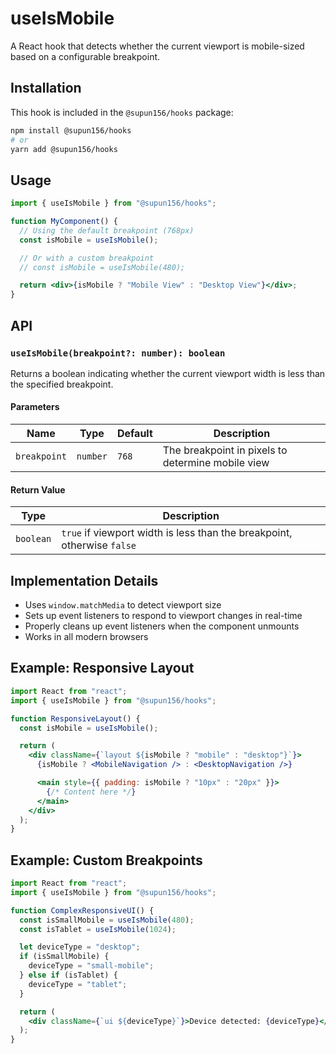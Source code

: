 # useIsMobile

A React hook that detects whether the current viewport is mobile-sized based on a configurable breakpoint.

## Installation

This hook is included in the `@supun156/hooks` package:

```bash
npm install @supun156/hooks
# or
yarn add @supun156/hooks
```

## Usage

```jsx
import { useIsMobile } from "@supun156/hooks";

function MyComponent() {
  // Using the default breakpoint (768px)
  const isMobile = useIsMobile();

  // Or with a custom breakpoint
  // const isMobile = useIsMobile(480);

  return <div>{isMobile ? "Mobile View" : "Desktop View"}</div>;
}
```

## API

### `useIsMobile(breakpoint?: number): boolean`

Returns a boolean indicating whether the current viewport width is less than the specified breakpoint.

#### Parameters

| Name         | Type     | Default | Description                                       |
| ------------ | -------- | ------- | ------------------------------------------------- |
| `breakpoint` | `number` | `768`   | The breakpoint in pixels to determine mobile view |

#### Return Value

| Type      | Description                                                             |
| --------- | ----------------------------------------------------------------------- |
| `boolean` | `true` if viewport width is less than the breakpoint, otherwise `false` |

## Implementation Details

- Uses `window.matchMedia` to detect viewport size
- Sets up event listeners to respond to viewport changes in real-time
- Properly cleans up event listeners when the component unmounts
- Works in all modern browsers

## Example: Responsive Layout

```jsx
import React from "react";
import { useIsMobile } from "@supun156/hooks";

function ResponsiveLayout() {
  const isMobile = useIsMobile();

  return (
    <div className={`layout ${isMobile ? "mobile" : "desktop"}`}>
      {isMobile ? <MobileNavigation /> : <DesktopNavigation />}

      <main style={{ padding: isMobile ? "10px" : "20px" }}>
        {/* Content here */}
      </main>
    </div>
  );
}
```

## Example: Custom Breakpoints

```jsx
import React from "react";
import { useIsMobile } from "@supun156/hooks";

function ComplexResponsiveUI() {
  const isSmallMobile = useIsMobile(480);
  const isTablet = useIsMobile(1024);

  let deviceType = "desktop";
  if (isSmallMobile) {
    deviceType = "small-mobile";
  } else if (isTablet) {
    deviceType = "tablet";
  }

  return (
    <div className={`ui ${deviceType}`}>Device detected: {deviceType}</div>
  );
}
```
